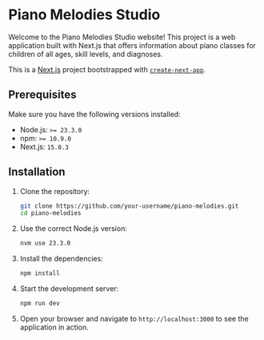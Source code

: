 # Piano Melodies Studio

Welcome to the Piano Melodies Studio website! This project is a web application built with Next.js that offers information about piano classes for children of all ages, skill levels, and diagnoses.

This is a [Next.js](https://nextjs.org) project bootstrapped with [`create-next-app`](https://nextjs.org/docs/app/api-reference/cli/create-next-app).

## Prerequisites

Make sure you have the following versions installed:

- Node.js: `>= 23.3.0`
- npm: `>= 10.9.0`
- Next.js: `15.0.3`

## Installation

1. Clone the repository:

   ```bash
   git clone https://github.com/your-username/piano-melodies.git
   cd piano-melodies
   ```

2. Use the correct Node.js version:

   ```bash
   nvm use 23.3.0
   ```

3. Install the dependencies:

   ```bash
   npm install
   ```

4. Start the development server:

   ```bash
   npm run dev
   ```

5. Open your browser and navigate to `http://localhost:3000` to see the application in action.
